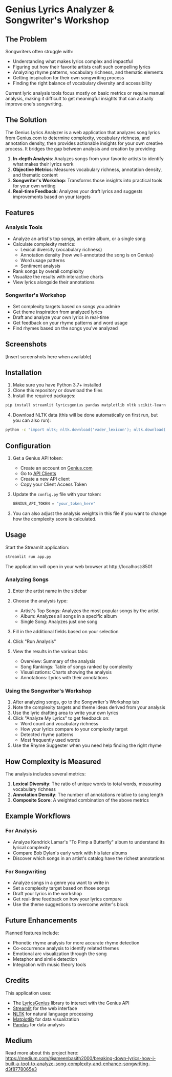 # Genius Lyrics Analyzer & Songwriter's Workshop

## The Problem

Songwriters often struggle with:
- Understanding what makes lyrics complex and impactful
- Figuring out how their favorite artists craft such compelling lyrics
- Analyzing rhyme patterns, vocabulary richness, and thematic elements
- Getting inspiration for their own songwriting process
- Finding the right balance of vocabulary diversity and accessibility

Current lyric analysis tools focus mostly on basic metrics or require manual analysis, making it difficult to get meaningful insights that can actually improve one's songwriting.

## The Solution

The Genius Lyrics Analyzer is a web application that analyzes song lyrics from Genius.com to determine complexity, vocabulary richness, and annotation density, then provides actionable insights for your own creative process. It bridges the gap between analysis and creation by providing:

1. **In-depth Analysis**: Analyzes songs from your favorite artists to identify what makes their lyrics work
2. **Objective Metrics**: Measures vocabulary richness, annotation density, and thematic content
3. **Songwriter's Workshop**: Transforms those insights into practical tools for your own writing
4. **Real-time Feedback**: Analyzes your draft lyrics and suggests improvements based on your targets

## Features

### Analysis Tools
- Analyze an artist's top songs, an entire album, or a single song
- Calculate complexity metrics:
  - Lexical diversity (vocabulary richness)
  - Annotation density (how well-annotated the song is on Genius)
  - Word usage patterns
  - Sentiment analysis
- Rank songs by overall complexity
- Visualize the results with interactive charts
- View lyrics alongside their annotations

### Songwriter's Workshop
- Set complexity targets based on songs you admire
- Get theme inspiration from analyzed lyrics
- Draft and analyze your own lyrics in real-time
- Get feedback on your rhyme patterns and word usage
- Find rhymes based on the songs you've analyzed

## Screenshots

[Insert screenshots here when available]

## Installation

1. Make sure you have Python 3.7+ installed
2. Clone this repository or download the files
3. Install the required packages:

```bash
pip install streamlit lyricsgenius pandas matplotlib nltk scikit-learn
```

4. Download NLTK data (this will be done automatically on first run, but you can also run):

```bash
python -c "import nltk; nltk.download('vader_lexicon'); nltk.download('stopwords')"
```

## Configuration

1. Get a Genius API token:
   - Create an account on [Genius.com](https://genius.com/)
   - Go to [API Clients](https://genius.com/api-clients)
   - Create a new API client
   - Copy your Client Access Token

2. Update the `config.py` file with your token:
   ```python
   GENIUS_API_TOKEN = "your_token_here"
   ```

3. You can also adjust the analysis weights in this file if you want to change how the complexity score is calculated.

## Usage

Start the Streamlit application:

```bash
streamlit run app.py
```

The application will open in your web browser at http://localhost:8501

### Analyzing Songs

1. Enter the artist name in the sidebar
2. Choose the analysis type:
   - Artist's Top Songs: Analyzes the most popular songs by the artist
   - Album: Analyzes all songs in a specific album
   - Single Song: Analyzes just one song

3. Fill in the additional fields based on your selection
4. Click "Run Analysis"
5. View the results in the various tabs:
   - Overview: Summary of the analysis
   - Song Rankings: Table of songs ranked by complexity
   - Visualizations: Charts showing the analysis
   - Annotations: Lyrics with their annotations

### Using the Songwriter's Workshop

1. After analyzing songs, go to the Songwriter's Workshop tab
2. Note the complexity targets and theme ideas derived from your analysis
3. Use the lyric drafting area to write your own lyrics
4. Click "Analyze My Lyrics" to get feedback on:
   - Word count and vocabulary richness
   - How your lyrics compare to your complexity target
   - Detected rhyme patterns
   - Most frequently used words
5. Use the Rhyme Suggester when you need help finding the right rhyme

## How Complexity is Measured

The analysis includes several metrics:

1. **Lexical Diversity**: The ratio of unique words to total words, measuring vocabulary richness
2. **Annotation Density**: The number of annotations relative to song length
3. **Composite Score**: A weighted combination of the above metrics

## Example Workflows

### For Analysis
- Analyze Kendrick Lamar's "To Pimp a Butterfly" album to understand its lyrical complexity
- Compare Bob Dylan's early work with his later albums
- Discover which songs in an artist's catalog have the richest annotations

### For Songwriting
- Analyze songs in a genre you want to write in
- Set a complexity target based on those songs
- Draft your lyrics in the workshop
- Get real-time feedback on how your lyrics compare
- Use the theme suggestions to overcome writer's block

## Future Enhancements

Planned features include:
- Phonetic rhyme analysis for more accurate rhyme detection
- Co-occurrence analysis to identify related themes
- Emotional arc visualization through the song
- Metaphor and simile detection
- Integration with music theory tools

## Credits

This application uses:
- The [LyricsGenius](https://github.com/johnwmillr/LyricsGenius) library to interact with the Genius API
- [Streamlit](https://streamlit.io/) for the web interface
- [NLTK](https://www.nltk.org/) for natural language processing
- [Matplotlib](https://matplotlib.org/) for data visualization
- [Pandas](https://pandas.pydata.org/) for data analysis

## Medium

Read more about this project here:
https://medium.com/@ameenbasith2000/breaking-down-lyrics-how-i-built-a-tool-to-analyze-song-complexity-and-enhance-songwriting-d3f8778065e3
